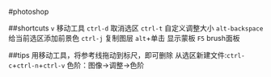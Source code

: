 #photoshop

##shortcuts
`v` 移动工具
`ctrl-d` 取消选区
`ctrl-t` 自定义调整大小
`alt-backspace` 给当前选区添加前景色
`ctrl-j` 复制图层
`alt`+单击 显示蒙板
`F5` brush面板

##tips
用移动工具，将参考线拖动到标尺，即可删除
从选区新建文件:`ctrl-c`+`ctrl-n`+`ctrl-v`
色阶：图像->调整->色阶
